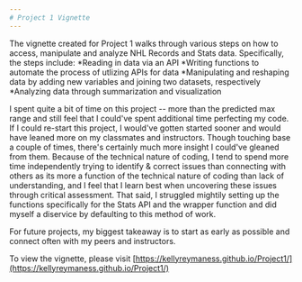 ```yaml
---
# Project 1 Vignette
---
```


The vignette created for Project 1 walks through various steps on how to access, manipulate and analyze NHL Records and Stats data. Specifically, the steps include: 
*Reading in data via an API
*Writing functions to automate the process of utlizing APIs for data
*Manipulating and reshaping data by adding new variables and joining two datasets, respectively
*Analyzing data through summarization and visualization

I spent quite a bit of time on this project -- more than the predicted max range and still feel that I could've spent additional time perfecting my code. If I could re-start this project, I would've gotten started sooner and would have leaned more on my classmates and instructors. Though touching base a couple of times, there's certainly much more insight I could've gleaned from them. Because of the technical nature of coding, I tend to spend more time independently trying to identify & correct issues than connecting with others as its more a function of the technical nature of coding than lack of understanding, and I feel that I learn best when uncovering these issues through critical assessment. That said, I struggled mightily setting up the functions specifically for the Stats API and the wrapper function and did myself a diservice by defaulting to this method of work.  

For future projects, my biggest takeaway is to start as early as possible and connect often with my peers and instructors.


To view the vignette, please visit [https://kellyreymaness.github.io/Project1/](https://kellyreymaness.github.io/Project1/)
